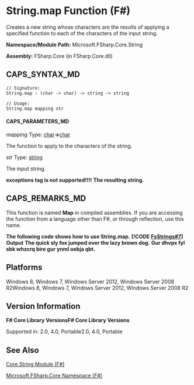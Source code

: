 # String.map Function (F#)

Creates a new string whose characters are the results of applying a specified function to each of the characters of the input string.

**Namespace/Module Path:** Microsoft.FSharp.Core.String

**Assembly:** FSharp.Core (in FSharp.Core.dll)


## CAPS_SYNTAX_MD

```
// Signature:
String.map : (char -> char) -> string -> string

// Usage:
String.map mapping str
```

#### CAPS_PARAMETERS_MD
*mapping*
Type: [char](http://msdn.microsoft.com/en-us/library/3627f475-985b-4b4e-94d2-14f217c04958)**-&gt;**[char](http://msdn.microsoft.com/en-us/library/3627f475-985b-4b4e-94d2-14f217c04958)


The function to apply to the characters of the string.


*str*
Type: [string](http://msdn.microsoft.com/en-us/library/12b97856-ec80-4f70-a018-afb0753f755a)


The input string.



**exceptions tag is not supported!!!!**
**The resulting string.**
## CAPS_REMARKS_MD
This function is named **Map** in compiled assemblies. If you are accessing the function from a language other than F#, or through reflection, use this name.

**The following code shows how to use String.map.**
**[!CODE [FsStrings#7](../CodeSnippet/VS_Snippets_Fsharp/fsstrings/FSharp/fs/program.fs#7)]**
**Output**
**The quick sly fox jumped over the lazy brown dog.**
**Gur dhvpx fyl sbk whzcrq bire gur ynml oebja qbt.**
## Platforms
Windows 8, Windows 7, Windows Server 2012, Windows Server 2008 R2Windows 8, Windows 7, Windows Server 2012, Windows Server 2008 R2


## Version Information
**F# Core Library VersionsF# Core Library Versions**

Supported in: 2.0, 4.0, Portable2.0, 4.0, Portable




## See Also
[Core.String Module &#40;F&#35;&#41;](Core.String+Module+%28F%23%29.md)

[Microsoft.FSharp.Core Namespace &#40;F&#35;&#41;](Microsoft.FSharp.Core+Namespace+%28F%23%29.md)

